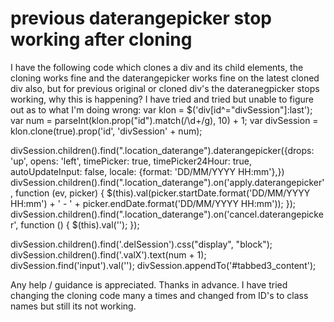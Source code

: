 
# previous daterangepicker stop working after cloning

I have the following code which clones a div and its child elements, the cloning works fine and the daterangepicker works fine on the latest cloned div also, but for previous original or cloned div's the dateranegpicker stops working, why this is happening?
I have tried and tried but unable to figure out as to what I'm doing wrong:
var klon = $('div[id^="divSession"]:last');
var num = parseInt(klon.prop("id").match(/\d+/g), 10) + 1;
var divSession = klon.clone(true).prop('id', 'divSession' + num);

divSession.children().find(".location_daterange").daterangepicker({drops: 'up', opens: 'left', timePicker: true, timePicker24Hour: true, autoUpdateInput: false, locale: {format: 'DD/MM/YYYY HH:mm'},})
divSession.children().find(".location_daterange").on('apply.daterangepicker', function (ev, picker) {
    $(this).val(picker.startDate.format('DD/MM/YYYY HH:mm') + ' - ' + picker.endDate.format('DD/MM/YYYY HH:mm'));
});
divSession.children().find(".location_daterange").on('cancel.daterangepicker', function () {
    $(this).val('');
});

divSession.children().find('.delSession').css("display", "block");
divSession.children().find('.valX').text(num + 1);
divSession.find('input').val('');
divSession.appendTo('#tabbed3_content');


Any help / guidance is appreciated.
Thanks in advance.
I have tried changing the cloning code many a times and changed from ID's to class names but still its not working.

        